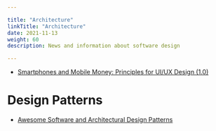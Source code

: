 ```yaml
---

title: "Architecture"  
linkTitle: "Architecture"  
date: 2021-11-13  
weight: 60  
description: News and information about software design

---
```


* [Smartphones and Mobile Money: Principles for UI/UX Design (1.0)](https://www.cgap.org/research/slide-deck/smartphones-and-mobile-money-principles-uiux-design-10)

# Design Patterns

* [Awesome Software and Architectural Design Patterns](https://github.com/DovAmir/awesome-design-patterns)

